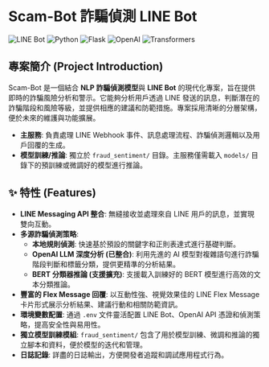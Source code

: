 # Scam-Bot 詐騙偵測 LINE Bot

![LINE Bot](https://img.shields.io/badge/LINE-Bot-00C300?style=for-the-badge&logo=line&logoColor=white)
![Python](https://img.shields.io/badge/Python-3.9+-blue?style=for-the-badge&logo=python&logoColor=white)
![Flask](https://img.shields.io/badge/Flask-Framework-black?style=for-the-badge&logo=flask&logoColor=white)
![OpenAI](https://img.shields.io/badge/OpenAI-API-424242?style=for-the-badge&logo=openai&logoColor=white)
![Transformers](https://img.shields.io/badge/HuggingFace-Transformers-FFDD00?style=for-the-badge&logo=huggingface&logoColor=black)

## 專案簡介 (Project Introduction)

Scam-Bot 是一個結合 **NLP 詐騙偵測模型**與 **LINE Bot** 的現代化專案，旨在提供即時的詐騙風險分析和警示。它能夠分析用戶透過 LINE 發送的訊息，判斷潛在的詐騙階段和風險等級，並提供相應的建議和防範措施。專案採用清晰的分層架構，便於未來的維護與功能擴展。

* **主服務**: 負責處理 LINE Webhook 事件、訊息處理流程、詐騙偵測邏輯以及用戶回覆的生成。
* **模型訓練/推論**: 獨立於 `fraud_sentiment/` 目錄。主服務僅需載入 `models/` 目錄下的預訓練或微調好的模型進行推論。

## ✨ 特性 (Features)

* **LINE Messaging API 整合**: 無縫接收並處理來自 LINE 用戶的訊息，並實現雙向互動。
* **多源詐騙偵測策略**:
    * **本地規則偵測**: 快速基於預設的關鍵字和正則表達式進行基礎判斷。
    * **OpenAI LLM 深度分析 (已整合)**: 利用先進的 AI 模型對複雜語句進行詐騙階段判斷和標籤分類，提供更精準的分析結果。
    * **BERT 分類器推論 (支援擴充)**: 支援載入訓練好的 BERT 模型進行高效的文本分類推論。
* **豐富的 Flex Message 回覆**: 以互動性強、視覺效果佳的 LINE Flex Message 卡片形式展示分析結果、建議行動和相關防範資訊。
* **環境變數配置**: 通過 `.env` 文件靈活配置 LINE Bot、OpenAI API 憑證和偵測策略，提高安全性與易用性。
* **獨立模型訓練模組**: `fraud_sentiment/` 包含了用於模型訓練、微調和推論的獨立腳本和資料，便於模型的迭代和管理。
* **日誌記錄**: 詳盡的日誌輸出，方便開發者追蹤和調試應用程式行為。

